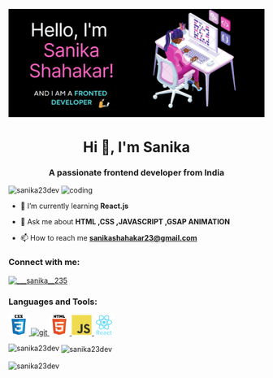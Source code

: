 ![logo](https://github.com/sanika23dev/sanika23dev/blob/main/Screenshot%202025-06-13%20185056.png)
<h1 align="center">Hi 👋, I'm Sanika</h1>
<h3 align="center">A passionate frontend developer from India</h3>
<img align="right" alt="coding" width="400" src="https://cdn.dribbble.com/userupload/30832962/file/original-199091f9b19f067153ecd518321a3898.gif">

<p align="left"> <img src="https://komarev.com/ghpvc/?username=sanika23dev&label=Profile%20views&color=0e75b6&style=flat" alt="sanika23dev" /> </p>

- 🌱 I’m currently learning **React.js**

- 💬 Ask me about **HTML ,CSS ,JAVASCRIPT ,GSAP ANIMATION**

- 📫 How to reach me **sanikashahakar23@gmail.com**

<h3 align="left">Connect with me:</h3>
<p align="left">
<a href="https://instagram.com/___sanika__235" target="blank"><img align="center" src="https://raw.githubusercontent.com/rahuldkjain/github-profile-readme-generator/master/src/images/icons/Social/instagram.svg" alt="___sanika__235" height="30" width="40" /></a>
</p>

<h3 align="left">Languages and Tools:</h3>
<p align="left"> <a href="https://www.w3schools.com/css/" target="_blank" rel="noreferrer"> <img src="https://raw.githubusercontent.com/devicons/devicon/master/icons/css3/css3-original-wordmark.svg" alt="css3" width="40" height="40"/> </a> <a href="https://git-scm.com/" target="_blank" rel="noreferrer"> <img src="https://www.vectorlogo.zone/logos/git-scm/git-scm-icon.svg" alt="git" width="40" height="40"/> </a> <a href="https://www.w3.org/html/" target="_blank" rel="noreferrer"> <img src="https://raw.githubusercontent.com/devicons/devicon/master/icons/html5/html5-original-wordmark.svg" alt="html5" width="40" height="40"/> </a> <a href="https://developer.mozilla.org/en-US/docs/Web/JavaScript" target="_blank" rel="noreferrer"> <img src="https://raw.githubusercontent.com/devicons/devicon/master/icons/javascript/javascript-original.svg" alt="javascript" width="40" height="40"/> </a> <a href="https://reactjs.org/" target="_blank" rel="noreferrer"> <img src="https://raw.githubusercontent.com/devicons/devicon/master/icons/react/react-original-wordmark.svg" alt="react" width="40" height="40"/> </a> </p>

<p><img align="left" src="https://github-readme-stats.vercel.app/api/top-langs?username=sanika23dev&show_icons=true&locale=en&layout=compact" alt="sanika23dev" /></p>

<p>&nbsp;<img align="center" src="https://github-readme-stats.vercel.app/api?username=sanika23dev&show_icons=true&locale=en" alt="sanika23dev" /></p>

<p><img align="center" src="https://github-readme-streak-stats.herokuapp.com/?user=sanika23dev&" alt="sanika23dev" /></p>
